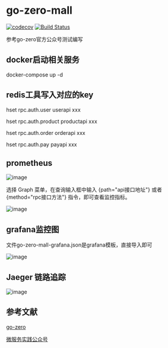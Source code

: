 # go-zero-mall
[![codecov][cov-img]][cov]
[![Build Status][ci-img]][ci]

参考go-zero官方公众号测试编写


## docker启动相关服务

docker-compose up -d

##  redis工具写入对应的key
hset rpc.auth.user userapi  xxx

hset rpc.auth.product productapi  xxx

hset rpc.auth.order orderapi  xxx

hset rpc.auth.pay payapi  xxx

## prometheus
![image](https://user-images.githubusercontent.com/551218/151104925-9534687b-7d4a-43d4-9894-08404b6dbc70.png)

选择 Graph 菜单，在查询输入框中输入 {path="api接口地址"} 或者 {method="rpc接口方法"} 指令，即可查看监控指标。

![image](https://user-images.githubusercontent.com/551218/151105060-973a5682-366e-4891-bc92-f17287a4f07f.png)


## grafana监控图
文件go-zero-mall-grafana.json是grafana模板，直接导入即可

![image](https://user-images.githubusercontent.com/551218/151104851-760e5c31-9a5a-47cc-857c-ecac58852c7b.png)

## Jaeger 链路追踪
![image](https://user-images.githubusercontent.com/551218/151284144-7e6a6711-e6f7-4c9e-a100-e9a2fbf8f692.png)


## 参考文献
[go-zero](https://go-zero.dev/)

[微服务实践公众号](https://mp.weixin.qq.com/mp/appmsgalbum?__biz=Mzg2ODU1MTI0OA==&action=getalbum&album_id=2085775054620917763&scene=173&from_msgid=2247484980&from_itemidx=1&count=3&nolastread=1#wechat_redirect)


[ci-img]: https://github.com/belm/go-zero-mall/actions/workflows/go.yml/badge.svg
[ci]: https://github.com/belm/go-zero-mall/actions/workflows/go.yml

[cov-img]: https://codecov.io/gh/belm/go-zero-mall/branch/main/graph/badge.svg?token=W9ESYMTVI2
[cov]: https://codecov.io/gh/belm/go-zero-mall
